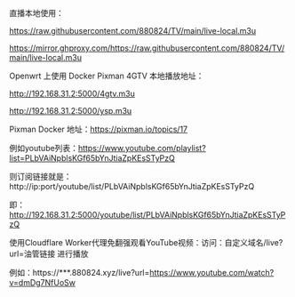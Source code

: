 直播本地使用：

https://raw.githubusercontent.com/880824/TV/main/live-local.m3u

https://mirror.ghproxy.com/https://raw.githubusercontent.com/880824/TV/main/live-local.m3u

Openwrt 上使用 Docker Pixman 4GTV 本地播放地址：

http://192.168.31.2:5000/4gtv.m3u

http://192.168.31.2:5000/ysp.m3u

Pixman Docker 地址：https://pixman.io/topics/17

例如youtube列表：https://www.youtube.com/playlist?list=PLbVAiNpblsKGf65bYnJtiaZpKEsSTyPzQ

则订阅链接就是：http://ip:port/youtube/list/PLbVAiNpblsKGf65bYnJtiaZpKEsSTyPzQ

即：http://192.168.31.2:5000/youtube/list/PLbVAiNpblsKGf65bYnJtiaZpKEsSTyPzQ

使用Cloudflare Worker代理免翻强观看YouTube视频：访问：自定义域名/live?url=油管链接 进行播放

例如：https://***.880824.xyz/live?url=https://www.youtube.com/watch?v=dmDg7NfUoSw
